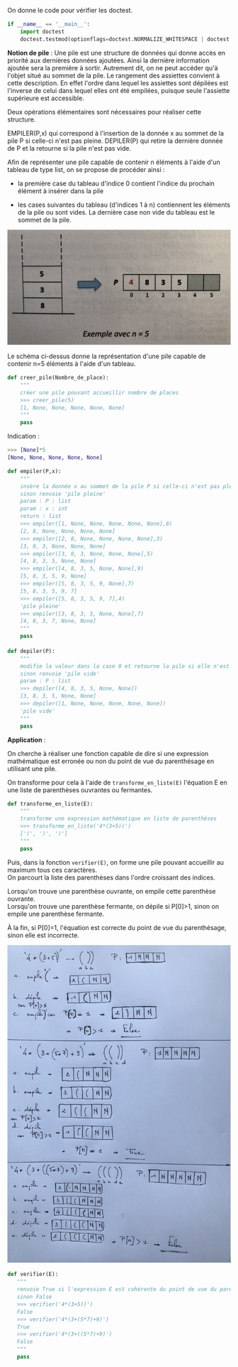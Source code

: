 On donne le code pour vérifier les doctest.

```python    
if __name__ == '__main__':
    import doctest
    doctest.testmod(optionflags=doctest.NORMALIZE_WHITESPACE | doctest.ELLIPSIS, verbose=True)
```

**Notion de pile** :
Une pile est une structure de données qui donne accès en priorité aux dernières données ajoutées. Ainsi la dernière information ajoutée sera la première à sortir. Autrement dit, on ne peut accéder qu'à l'objet situé au  sommet de la pile.
Le rangement des assiettes convient à cette description. En effet l'ordre dans lequel les assiettes sont dépilées est l'inverse de celui dans lequel elles ont été empilées, puisque seule l'assiette supérieure est accessible.

Deux opérations élémentaires sont nécessaires pour réaliser cette structure.

EMPILER(P,x) qui correspond à l'insertion de la donnée x au sommet de la pile P si celle-ci n'est pas pleine.
DEPILER(P) qui retire la dernière donnée de P et la retourne si la pile n'est pas vide.

Afin de représenter une pile capable de contenir n éléments à l'aide d'un tableau de type list, on se propose de procéder ainsi : 

- la première case du tableau d'indice 0 contient l'indice du prochain élément à insérer dans la pile

- les cases suivantes du tableau (d'indices 1 à n) contiennent les éléments de la pile ou sont vides. La dernière case non vide du tableau est le sommet de la pile.

<img src="assets/pile.jpeg">

Le schéma ci-dessus donne la représentation d'une pile capable de contenir n=5 éléments à l'aide d'un tableau.

```python 
def creer_pile(Nombre_de_place):
    """
    créer une pile pouvant accueillir nombre de places
    >>> creer_pile(5)
    [1, None, None, None, None, None]
    """
	pass
```
	
Indication :
```python
>>> [None]*5
[None, None, None, None, None]
```

```python 
def empiler(P,x):
    """
    insère la donnée x au sommet de la pile P si celle-ci n'est pas pleine
    sinon renvoie 'pile pleine'
    param : P : list
    param : x : int
    return : list
    >>> empiler([1, None, None, None, None, None],8)
    [2, 8, None, None, None, None]
    >>> empiler([2, 8, None, None, None, None],3)
    [3, 8, 3, None, None, None]
    >>> empiler([3, 8, 3, None, None, None],5)
    [4, 8, 3, 5, None, None]
    >>> empiler([4, 8, 3, 5, None, None],9)
    [5, 8, 3, 5, 9, None]
    >>> empiler([5, 8, 3, 5, 9, None],7)
    [5, 8, 3, 5, 9, 7]
    >>> empiler([5, 8, 3, 5, 9, 7],4)
    'pile pleine'
    >>> empiler([3, 8, 3, 5, None, None],7)
    [4, 8, 3, 7, None, None]
    """
    pass

def depiler(P):
    """
    modifie la valeur dans la case 0 et retourne la pile si elle n'est pas vide
    sinon renvoie 'pile vide'
    param : P : list
    >>> depiler([4, 8, 3, 5, None, None])
    [3, 8, 3, 5, None, None]
    >>> depiler([1, None, None, None, None, None])
    'pile vide'    
    """
    pass
```    

**Application** :

On cherche à réaliser une fonction capable de dire si une expression mathématique est erronée ou non du point de vue du parenthésage en utilisant une pile.

On transforme pour cela à l'aide de `transforme_en_liste(E)` l'équation E en une liste de parenthèses ouvrantes ou fermantes. 

```python 
def transforme_en_liste(E):
    """
    transforme une expression mathématique en liste de parenthèses
    >>> transforme_en_liste('4*(3+5))')
    ['(', ')', ')']
    """
    pass
```   
 
Puis, dans la fonction `verifier(E)`, on forme une pile pouvant accueillir au maximum tous ces caractères.  
On parcourt la liste des parenthèses dans l'ordre croissant des indices.  

Lorsqu'on trouve une parenthèse ouvrante, on empile cette parenthèse ouvrante.  
Lorsqu'on trouve une parenthèse fermante, on dépile si P[0]>1, sinon on empile une parenthèse fermante.

À la fin, si P[0]=1, l'équation est correcte du point de vue du parenthésage, sinon elle est incorrecte.

<img src="assets/schema_pile.png">

 ```python 
def verifier(E):
    """
    renvoie True si l'expression E est cohérente du point de vue du parenthésage
    sinon False
    >>> verifier('4*(3+5))')
    False
    >>> verifier('4*(3+(5*7)+9)')
    True
    >>> verifier('4*(3+((5*7)+9)')
    False
    """  
    pass
 ```
